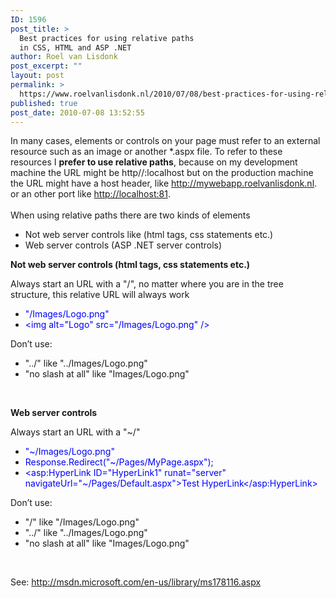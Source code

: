 ```yaml
---
ID: 1596
post_title: >
  Best practices for using relative paths
  in CSS, HTML and ASP .NET
author: Roel van Lisdonk
post_excerpt: ""
layout: post
permalink: >
  https://www.roelvanlisdonk.nl/2010/07/08/best-practices-for-using-relative-paths-in-css-html-and-asp-net/
published: true
post_date: 2010-07-08 13:52:55
---
```

<p>In many cases, elements or controls on your page must refer to an external resource such as an image or another *.aspx file. To refer to these resources I <strong>prefer to use relative paths</strong>, because on my development machine the URL might be http//:localhost but on the production machine the URL might have a host header, like <a href="http://mywebapp.roelvanlisdonk.nl">http://mywebapp.roelvanlisdonk.nl</a>. or an other port like <a href="http://localhost:81">http://localhost:81</a>.     <br />    <br />When using relative paths there are two kinds of elements</p>  <ul>   <li>Not web server controls like (html tags, css statements etc.)</li>    <li>Web server controls (ASP .NET server controls) </li> </ul>  <p><strong>Not web server controls (html tags, css statements etc.)</strong></p>  <p>Always start an URL with a &quot;/&quot;, no matter where you are in the tree structure, this relative URL will always work</p>  <ul>   <li><font color="#0000ff">&quot;/Images/Logo.png&quot;</font></li>    <li><font color="#0000ff">&lt;img alt=&quot;Logo&quot; src=&quot;/Images/Logo.png&quot; /&gt;</font></li> </ul>  <p>Don’t use:</p>  <ul>   <li>&quot;../&quot; like &quot;../Images/Logo.png&quot;</li>    <li>&quot;no slash at all&quot; like &quot;Images/Logo.png&quot;</li> </ul>  <p>&#160;</p>  <p><strong>Web server controls</strong></p>  <p>Always start an URL with a &quot;~/&quot; </p>  <ul>   <li>     <div align="left"><font color="#0000ff">&quot;~/Images/Logo.png&quot;</font></div>   </li>    <li>     <div align="left"><font color="#0000ff">Response.Redirect(&quot;~/Pages/MyPage.aspx&quot;);</font></div>   </li>    <li>     <div align="left"><font color="#0000ff">&lt;asp:HyperLink ID=&quot;HyperLink1&quot; runat=&quot;server&quot; navigateUrl=&quot;~/Pages/Default.aspx&quot;&gt;Test HyperLink&lt;/asp:HyperLink&gt;</font></div>   </li> </ul>  <p>Don’t use:</p>  <ul>   <li>&quot;/&quot; like &quot;/Images/Logo.png&quot;</li>    <li>&quot;../&quot; like &quot;../Images/Logo.png&quot;</li>    <li>&quot;no slash at all&quot; like &quot;Images/Logo.png&quot;</li> </ul>  <p>&#160;</p>  <p>See: <a title="http://msdn.microsoft.com/en-us/library/ms178116.aspx" href="http://msdn.microsoft.com/en-us/library/ms178116.aspx">http://msdn.microsoft.com/en-us/library/ms178116.aspx</a></p>